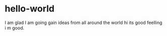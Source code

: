 # hello-world
I am glad I am going gain ideas from all around the world
hi its good feelling i m good.
